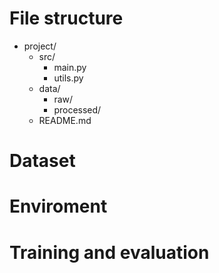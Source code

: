 # File structure
- project/
  - src/
    - main.py
    - utils.py
  - data/
    - raw/
    - processed/
  - README.md
# Dataset

# Enviroment

# Training and evaluation
